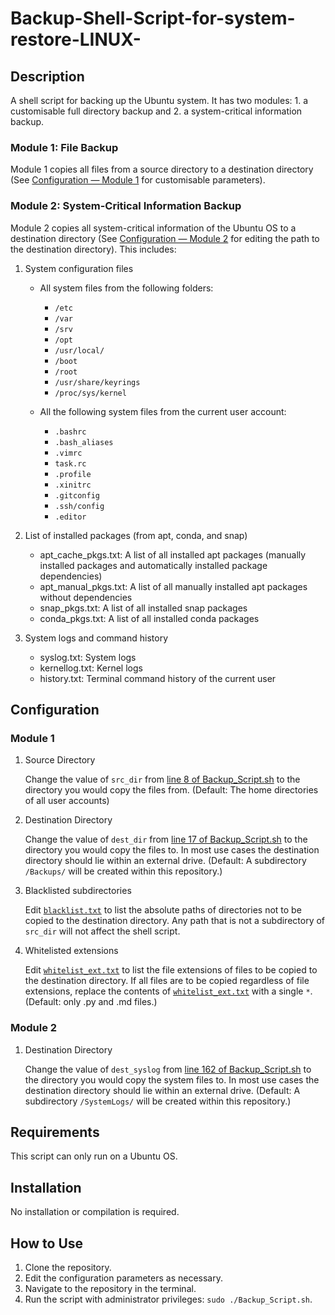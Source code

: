 # Backup-Shell-Script-for-system-restore-LINUX-

## Description

A shell script for backing up the Ubuntu system. It has two modules: 1. a customisable full directory backup and 2. a system-critical information backup.

### Module 1: File Backup
Module 1 copies all files from a source directory to a destination directory (See [Configuration — Module 1](#module-1) for customisable parameters). 

### Module 2: System-Critical Information Backup

Module 2 copies all system-critical information of the Ubuntu OS to a destination directory (See [Configuration — Module 2](#module-2) for editing the path to the destination directory). This includes: 

1. System configuration files

    - All system files from the following folders:

        - `/etc`
        - `/var`
        - `/srv`
        - `/opt`
        - `/usr/local/`
        - `/boot`
        - `/root`
        - `/usr/share/keyrings`
        - `/proc/sys/kernel`

    - All the following system files from the current user account:

        - `.bashrc`
        - `.bash_aliases`
        - `.vimrc`
        - `task.rc`
        - `.profile`
        - `.xinitrc`
        - `.gitconfig`
        - `.ssh/config`
        - `.editor`

2. List of installed packages (from apt, conda, and snap)

    - apt_cache_pkgs.txt: A list of all installed apt packages (manually installed packages and automatically installed package dependencies)
    - apt_manual_pkgs.txt: A list of all manually installed apt packages without dependencies
    - snap_pkgs.txt: A list of all installed snap packages
    - conda_pkgs.txt: A list of all installed conda packages

3. System logs and command history

    - syslog.txt: System logs
    - kernellog.txt: Kernel logs
    - history.txt: Terminal command history of the current user
 
## Configuration

### Module 1

1. Source Directory

    Change the value of `src_dir` from [line 8 of Backup_Script.sh](Backup_Script.sh#L8) to the directory you would copy the files from. (Default: The home directories of all user accounts)

2. Destination Directory

    Change the value of  `dest_dir` from [line 17 of Backup_Script.sh](Backup_Script.sh#L17) to the directory you would copy the files to. In most use cases the destination directory should lie within an external drive. (Default: A subdirectory `/Backups/` will be created within this repository.)

3.  Blacklisted subdirectories

    Edit [`blacklist.txt`](blacklist.txt) to list the absolute paths of directories not to be copied to the destination directory. Any path that is not a subdirectory of `src_dir` will not affect the shell script.

4.  Whitelisted extensions

    Edit [`whitelist_ext.txt`](whitelist_ext.txt) to list the file extensions of files to be copied to the destination directory. If all files are to be copied regardless of file extensions, replace the contents of [`whitelist_ext.txt`](whitelist_ext.txt) with a single `*`. (Default: only .py and .md files.)

### Module 2

1. Destination Directory

    Change the value of `dest_syslog` from [line 162 of Backup_Script.sh](Backup_Script.sh#L162) to the directory you would copy the system files to. In most use cases the destination directory should lie within an external drive. (Default: A subdirectory `/SystemLogs/` will be created within this repository.)

## Requirements

This script can only run on a Ubuntu OS.

## Installation

No installation or compilation is required.

## How to Use
1.	Clone the repository.
2.  Edit the configuration parameters as necessary.
3.	Navigate to the repository in the terminal.
4.	Run the script with administrator privileges: `sudo ./Backup_Script.sh`.